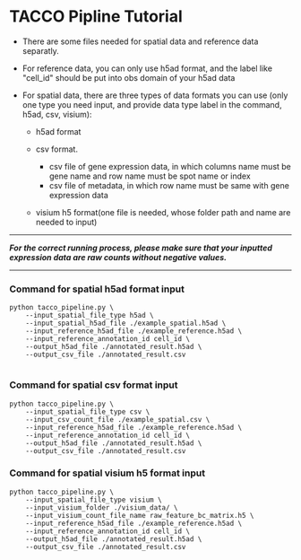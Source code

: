 # TACCO Pipline Tutorial

* There are some files needed for spatial data and reference data separatly.
* For reference data, you can only use h5ad format, and the label like "cell_id" should be put into obs domain of your h5ad data
* For spatial data, there are three types of data formats you can use (only one type you need input, and provide data type label in the command, h5ad, csv, visium):

  * h5ad format
  * csv format.

    * csv file of gene expression data, in which columns name must be gene name and row name must be spot name or index
    * csv file of metadata, in which row name must be same with gene expression data
  * visium h5 format(one file is needed, whose folder path and name are needed to input)


---

***For the correct running process, please make sure that your inputted expression data are raw counts without negative values.***

---


### Command for spatial h5ad format input

```
python tacco_pipeline.py \
    --input_spatial_file_type h5ad \
    --input_spatial_h5ad_file ./example_spatial.h5ad \
    --input_reference_h5ad_file ./example_reference.h5ad \ 
    --input_reference_annotation_id cell_id \
    --output_h5ad_file ./annotated_result.h5ad \
    --output_csv_file ./annotated_result.csv
  

```

### Command for spatial csv format input

```
python tacco_pipeline.py \
    --input_spatial_file_type csv \
    --input_csv_count_file ./example_spatial.csv \
    --input_reference_h5ad_file ./example_reference.h5ad \ 
    --input_reference_annotation_id cell_id \
    --output_h5ad_file ./annotated_result.h5ad \
    --output_csv_file ./annotated_result.csv
```

### Command for spatial visium h5 format input

```
python tacco_pipeline.py \
    --input_spatial_file_type visium \
    --input_visium_folder ./visium_data/ \
    --input_visium_count_file_name raw_feature_bc_matrix.h5 \
    --input_reference_h5ad_file ./example_reference.h5ad \ 
    --input_reference_annotation_id cell_id \
    --output_h5ad_file ./annotated_result.h5ad \
    --output_csv_file ./annotated_result.csv
```
